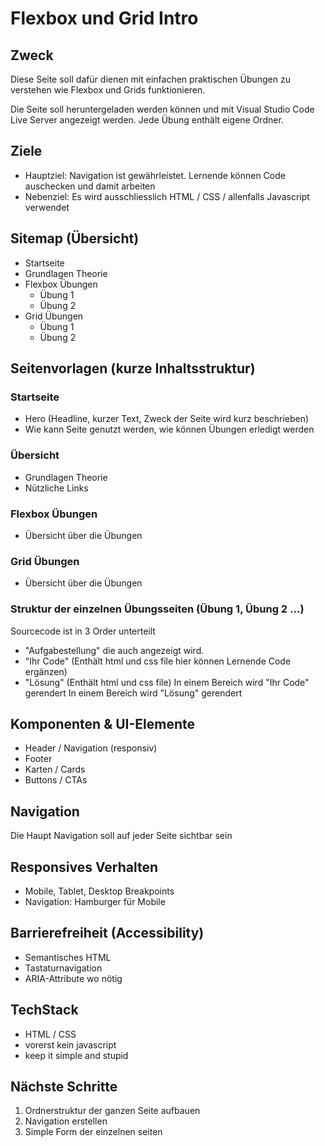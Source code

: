 
# Flexbox und Grid Intro

## Zweck
Diese Seite soll dafür dienen mit einfachen praktischen Übungen zu verstehen wie Flexbox und Grids funktionieren. 

Die Seite soll heruntergeladen werden können und mit Visual Studio Code Live Server angezeigt werden. Jede Übung enthält eigene Ordner.



## Ziele
- Hauptziel: Navigation ist gewährleistet. Lernende können Code auschecken und damit arbeiten
- Nebenziel: Es wird ausschliesslich HTML / CSS / allenfalls Javascript verwendet

## Sitemap (Übersicht)
- Startseite
- Grundlagen Theorie
- Flexbox Übungen
  - Übung 1
  - Übung 2
- Grid Übungen
  - Übung 1
  - Übung 2

## Seitenvorlagen (kurze Inhaltsstruktur)

### Startseite
- Hero (Headline, kurzer Text, Zweck der Seite wird kurz beschrieben)
- Wie kann Seite genutzt werden, wie können Übungen erledigt werden

### Übersicht
- Grundlagen Theorie
- Nützliche Links

### Flexbox Übungen
- Übersicht über die Übungen

### Grid Übungen
- Übersicht über die Übungen

### Struktur der einzelnen Übungsseiten (Übung 1, Übung 2 ...)
Sourcecode ist in 3 Order unterteilt
- "Aufgabestellung" die auch angezeigt wird. 
- "Ihr Code" (Enthält html und css file hier können Lernende Code ergänzen)
- "Lösung" (Enthält html und css file)
In einem Bereich wird "Ihr Code" gerendert
In einem Bereich wird "Lösung" gerendert 


## Komponenten & UI-Elemente
- Header / Navigation (responsiv)
- Footer
- Karten / Cards
- Buttons / CTAs

## Navigation
Die Haupt Navigation soll auf jeder Seite sichtbar sein

## Responsives Verhalten
- Mobile, Tablet, Desktop Breakpoints
- Navigation: Hamburger für Mobile

## Barrierefreiheit (Accessibility)
- Semantisches HTML
- Tastaturnavigation
- ARIA-Attribute wo nötig

## TechStack
- HTML / CSS 
- vorerst kein javascript
- keep it simple and stupid


## Nächste Schritte
1. Ordnerstruktur der ganzen Seite aufbauen
2. Navigation erstellen
3. Simple Form der einzelnen seiten 

<!-- Ende der minimalen Vorlage -->